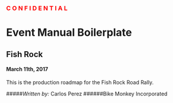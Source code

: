 ### <span style="color:red;">C O N F I D E N T I A L</span>

# Event Manual Boilerplate

## Fish Rock
#### March 11th, 2017

This is the production roadmap for the Fish Rock Road Rally.


#####_Written by:_ Carlos Perez
######Bike Monkey Incorporated

